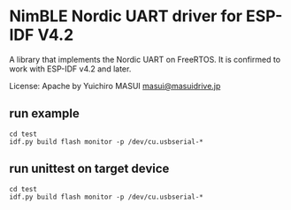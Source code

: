 # NimBLE Nordic UART driver for ESP-IDF V4.2

A library that implements the Nordic UART on FreeRTOS.
It is confirmed to work with ESP-IDF v4.2 and later.

License: Apache by Yuichiro MASUI <masui@masuidrive.jp>

## run example

```
cd test
idf.py build flash monitor -p /dev/cu.usbserial-*
```

## run unittest on target device

```
cd test
idf.py build flash monitor -p /dev/cu.usbserial-*
```
